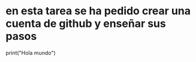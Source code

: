 # en esta tarea se ha pedido crear una cuenta de github y enseñar sus pasos






print("Hola mundo")
